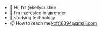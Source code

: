- 👋 Hi, I’m @kellycristine
- 👀 I’m interested in  aprender
- 🌱 studying technology
- 📫 How to reach me  kcft16094@gmail.com

<!---
kellycristine/kellycristine is a ✨ special ✨ repository because its `README.md` (this file) appears on your GitHub profile.
You can click the Preview link to take a look at your changes.
--->
